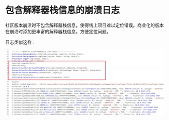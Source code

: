 # 包含解释器栈信息的崩溃日志

社区版本崩溃时不包含解释器栈信息，使得线上项目难以定位错误。商业化的版本在崩溃时添加更丰富的解释器栈信息，方便定位问题。

日志类似这样：

![crashlog](/img/hybridclr/crashlog.jpg)



